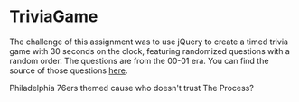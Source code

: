 # TriviaGame

The challenge of this assignment was to use jQuery to create a timed trivia game with 30 seconds on the clock, featuring randomized questions with a random order. The questions are from the 00-01 era. You can find the source of those questions [here](http://www.funtrivia.com/en/Sports/Philadelphia-76ers-2838.html).

Philadelphia 76ers themed cause who doesn't trust The Process?
